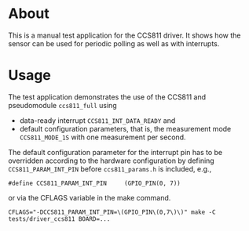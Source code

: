 # About

This is a manual test application for the CCS811 driver. It shows how the
sensor can be used for periodic polling as well as with interrupts.

# Usage

The test application demonstrates the use of the CCS811 and pseudomodule
```ccs811_full``` using

- data-ready interrupt ```CCS811_INT_DATA_READY``` and
- default configuration parameters, that is, the measurement mode
  ```CCS811_MODE_1S``` with one measurement per second.

The default configuration parameter for the interrupt pin has to be
overridden according to the hardware configuration by defining
```CCS811_PARAM_INT_PIN``` before ```ccs811_params.h``` is included, e.g.,
```
#define CCS811_PARAM_INT_PIN     (GPIO_PIN(0, 7))
```
or via the CFLAGS variable in the make command.
```
CFLAGS="-DCCS811_PARAM_INT_PIN=\(GPIO_PIN\(0,7\)\)" make -C tests/driver_ccs811 BOARD=...
```
